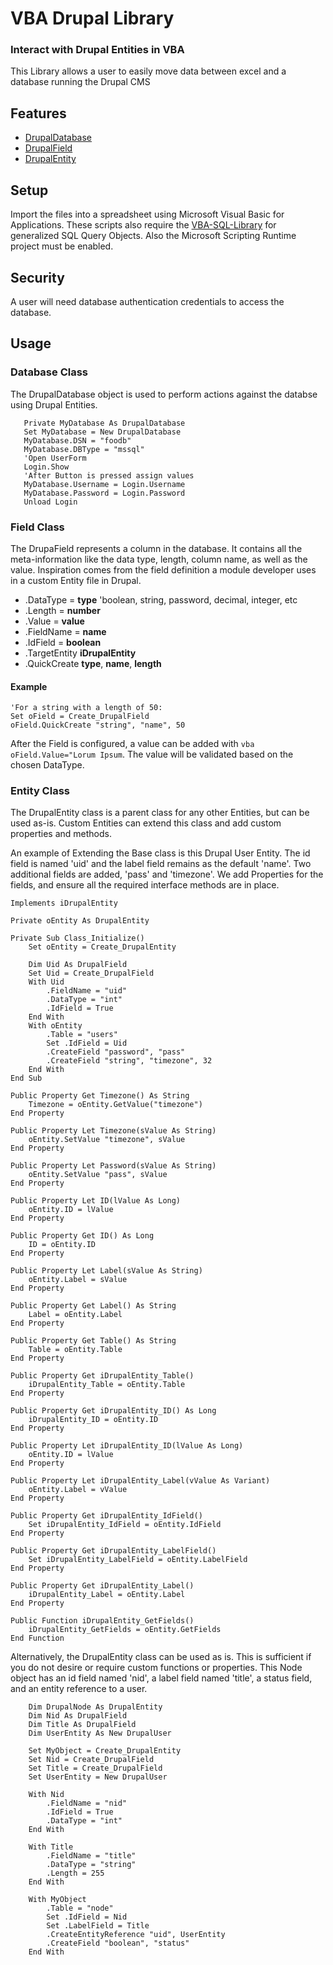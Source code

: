 VBA Drupal Library
=====================

### Interact with Drupal Entities in VBA
This Library allows a user to easily move data between excel and a database running the Drupal CMS

Features
--------
 * [DrupalDatabase](#database-class)
 * [DrupalField](#field-class)
 * [DrupalEntity](#entity-class)
 
  Setup
-----

Import the files into a spreadsheet using Microsoft Visual Basic for Applications. These scripts also require the [VBA-SQL-Library](https://github.com/Beakerboy/VBA-SQL-Library) for generalized SQL Query Objects. Also the Microsoft Scripting Runtime project must be enabled.
 
 Security
-----
A user will need database authentication credentials to access the database.

 Usage
-----
 
 ### Database Class
 The DrupalDatabase object is used to perform actions against the databse using Drupal Entities.
 
 ```vba
    Private MyDatabase As DrupalDatabase
    Set MyDatabase = New DrupalDatabase
    MyDatabase.DSN = "foodb"
    MyDatabase.DBType = "mssql"
    'Open UserForm
    Login.Show
    'After Button is pressed assign values
    MyDatabase.Username = Login.Username
    MyDatabase.Password = Login.Password
    Unload Login
```

### Field Class
The DrupaField represents a column in the database. It contains all the meta-information like the data type, length, column name, as well as the value. Inspiration comes from the field definition a module developer uses in a custom Entity file in Drupal.
 * .DataType = __type__  'boolean, string, password, decimal, integer, etc
 * .Length = __number__
 * .Value = __value__
 * .FieldName = __name__
 * .IdField = __boolean__
 * .TargetEntity __iDrupalEntity__
 * .QuickCreate __type__, __name__, __length__
 
#### Example
```vba
'For a string with a length of 50:
Set oField = Create_DrupalField
oField.QuickCreate "string", "name", 50
```
After the Field is configured, a value can be added with ```vba oField.Value="Lorum Ipsum```. The value will be validated based on the chosen DataType.

### Entity Class
The DrupalEntity class is a parent class for any other Entities, but can be used as-is. Custom Entities can extend this class and add custom properties and methods.





An example of Extending the Base class is this Drupal User Entity. The id field is named 'uid' and the label field remains as the default 'name'. Two additional fields are added, 'pass' and 'timezone'. We add Properties for the fields, and ensure all the required interface methods are in place. 
```vba
Implements iDrupalEntity

Private oEntity As DrupalEntity

Private Sub Class_Initialize()
    Set oEntity = Create_DrupalEntity
    
    Dim Uid As DrupalField
    Set Uid = Create_DrupalField
    With Uid
        .FieldName = "uid"
        .DataType = "int"
        .IdField = True
    End With
    With oEntity
        .Table = "users"
        Set .IdField = Uid
        .CreateField "password", "pass"
        .CreateField "string", "timezone", 32
    End With
End Sub

Public Property Get Timezone() As String
    Timezone = oEntity.GetValue("timezone")
End Property

Public Property Let Timezone(sValue As String)
    oEntity.SetValue "timezone", sValue
End Property

Public Property Let Password(sValue As String)
    oEntity.SetValue "pass", sValue
End Property

Public Property Let ID(lValue As Long)
    oEntity.ID = lValue
End Property

Public Property Get ID() As Long
    ID = oEntity.ID
End Property

Public Property Let Label(sValue As String)
    oEntity.Label = sValue
End Property

Public Property Get Label() As String
    Label = oEntity.Label
End Property

Public Property Get Table() As String
    Table = oEntity.Table
End Property

Public Property Get iDrupalEntity_Table()
    iDrupalEntity_Table = oEntity.Table
End Property

Public Property Get iDrupalEntity_ID() As Long
    iDrupalEntity_ID = oEntity.ID
End Property

Public Property Let iDrupalEntity_ID(lValue As Long)
    oEntity.ID = lValue
End Property

Public Property Let iDrupalEntity_Label(vValue As Variant)
    oEntity.Label = vValue
End Property

Public Property Get iDrupalEntity_IdField()
    Set iDrupalEntity_IdField = oEntity.IdField
End Property

Public Property Get iDrupalEntity_LabelField()
    Set iDrupalEntity_LabelField = oEntity.LabelField
End Property

Public Property Get iDrupalEntity_Label()
    iDrupalEntity_Label = oEntity.Label
End Property

Public Function iDrupalEntity_GetFields()
    iDrupalEntity_GetFields = oEntity.GetFields
End Function
```
Alternatively, the DrupalEntity class can be used as is. This is sufficient if you do not desire or require custom functions or properties. This Node object has an id field named 'nid', a label field named 'title', a status field, and an entity reference to a user.
```vba
    Dim DrupalNode As DrupalEntity
    Dim Nid As DrupalField
    Dim Title As DrupalField
    Dim UserEntity As New DrupalUser
    
    Set MyObject = Create_DrupalEntity
    Set Nid = Create_DrupalField
    Set Title = Create_DrupalField
    Set UserEntity = New DrupalUser
    
    With Nid
        .FieldName = "nid"
        .IdField = True
        .DataType = "int"
    End With
    
    With Title
        .FieldName = "title"
        .DataType = "string"
        .Length = 255
    End With
    
    With MyObject
        .Table = "node"
        Set .IdField = Nid
        Set .LabelField = Title
        .CreateEntityReference "uid", UserEntity
        .CreateField "boolean", "status"
    End With
```

